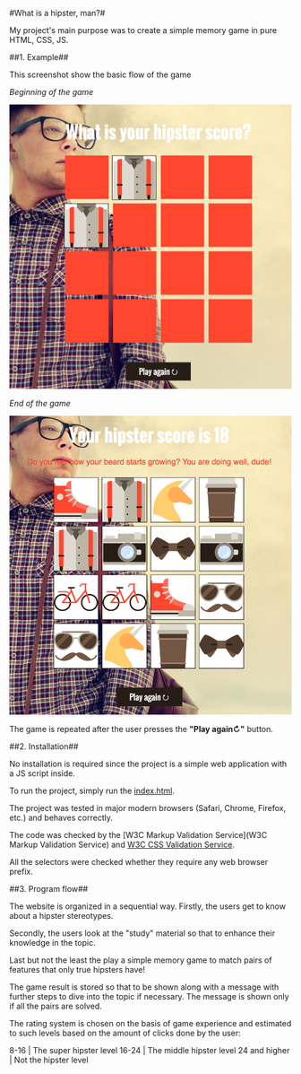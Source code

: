 
#What is a hipster, man?#

My project's main purpose was to create a simple memory game in pure HTML, CSS, JS.

##1. Example##

This screenshot show the basic flow of the game

*Beginning of the game*

![screenshot_1](readme_files/screenshot_1.png)

*End of the game*

![screenshot_2](readme_files/screenshot_2.png)

The game is repeated after the user presses the **"Play again↻"** button.

##2. Installation##

No installation is required since the project is a simple web application with a JS script inside.

To run the project, simply run the [index.html](index.html).

The project was tested in major modern browsers (Safari, Chrome, Firefox, etc.) and behaves correctly.

The code was checked by the [W3C Markup Validation Service](W3C Markup Validation Service) and [W3C CSS Validation Service](https://jigsaw.w3.org/css-validator/).

All the selectors were checked whether they require any web browser prefix.

##3. Program flow##

The website is organized in a sequential way. Firstly, the users get to know about a hipster stereotypes.

Secondly, the users look at the "study" material so that to enhance their knowledge in the topic.

Last but not the least the play a simple memory game to match pairs of features that only true hipsters have!

The game result is stored so that to be shown along with a message with further steps to dive into the topic if necessary. The message is shown only if all the pairs are solved.

The rating system is chosen on the basis of game experience and estimated to such levels based on the amount of clicks done by the user:

8-16 | The super hipster level
16-24 | The middle hipster level
24 and higher | Not the hipster level
